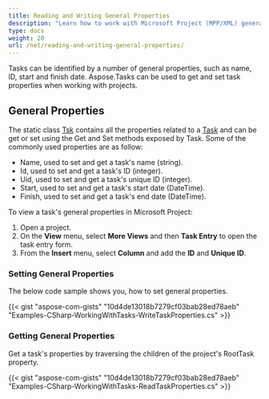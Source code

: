 ```yaml
---
title: Reading and Writing General Properties
description: "Learn how to work with Microsoft Project (MPP/XML) general properties using Aspose.Tasks for .NET."
type: docs
weight: 20
url: /net/reading-and-writing-general-properties/
---
```


Tasks can be identified by a number of general properties, such as name, ID, start and finish date. Aspose.Tasks can be used to get and set task properties when working with projects.

## **General Properties**
The static class [Tsk](https://apireference.aspose.com/tasks/net/aspose.tasks/tsk) contains all the properties related to a [Task](https://apireference.aspose.com/email/net/aspose.email.calendar/task) and can be get or set using the Get and Set methods exposed by Task. Some of the commonly used properties are as follow:

- Name, used to set and get a task's name (string).
- Id, used to set and get a task's ID (integer).
- Uid, used to set and get a task's unique ID (integer).
- Start, used to set and get a task's start date (DateTime).
- Finish, used to set and get a task's end date (DateTime).

To view a task's general properties in Microsoft Project:

1. Open a project.
2. On the **View** menu, select **More Views** and then **Task Entry** to open the task entry form.
3. From the **Insert** menu, select **Column** and add the **ID** and **Unique ID**.

### **Setting General Properties**
The below code sample shows you, how to set general properties.

{{< gist "aspose-com-gists" "10d4de13018b7279cf03bab28ed78aeb" "Examples-CSharp-WorkingWithTasks-WriteTaskProperties.cs" >}}

### **Getting General Properties**
Get a task's properties by traversing the children of the project's RootTask property.

{{< gist "aspose-com-gists" "10d4de13018b7279cf03bab28ed78aeb" "Examples-CSharp-WorkingWithTasks-ReadTaskProperties.cs" >}}

